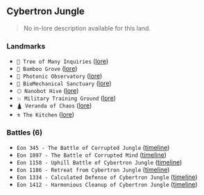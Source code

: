 ## Cybertron Jungle
> No in-lore description available for this land.

### Landmarks
- `🌳 Tree of Many Inquiries` ([lore](<https://zeithalt.github.io//r/tree_of_many_inquiries.html>))
- `🎋 Bamboo Grove` ([lore](<https://zeithalt.github.io//r/bamboo_grove.html>))
- `🔭 Photonic Observatory` ([lore](<https://zeithalt.github.io//r/photonic_observatory.html>))
- `🧬 BioMechanical Sanctuary` ([lore](<https://zeithalt.github.io//r/biomechanical_sanctuary.html>))
- `⬡ Nanobot Hive` ([lore](<https://zeithalt.github.io//r/nanobot_hive.html>))
- `💥 Military Training Ground` ([lore](<https://zeithalt.github.io//r/military_training_ground.html>))
- `🛕 Veranda of Chaos` ([lore](<https://zeithalt.github.io//r/veranda_of_chaos.html>))
- `⚗️ The Kitchen` ([lore](<https://zeithalt.github.io//r/the_kitchen.html>))
### Battles (6)
- `Eon 345 - The Battle of Corrupted Jungle` ([timeline](<https://zeithalt.github.io//t/#eon0345>))
- `Eon 1097 - The Battle of Corrupted Mind` ([timeline](<https://zeithalt.github.io//t/#eon1097>))
- `Eon 1158 - Uphill Battle of Cybertron Jungle` ([timeline](<https://zeithalt.github.io//t/#eon1158>))
- `Eon 1186 - Retreat from Cybertron Jungle` ([timeline](<https://zeithalt.github.io//t/#eon1186>))
- `Eon 1334 - Calculated Defense of Cybertron Jungle` ([timeline](<https://zeithalt.github.io//t/#eon1334>))
- `Eon 1412 - Harmonious Cleanup of Cybertron Jungle` ([timeline](<https://zeithalt.github.io//t/#eon1412>))
